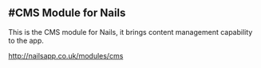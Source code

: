 #CMS Module for Nails
---
This is the CMS module for Nails, it brings content management capability to the app.

http://nailsapp.co.uk/modules/cms